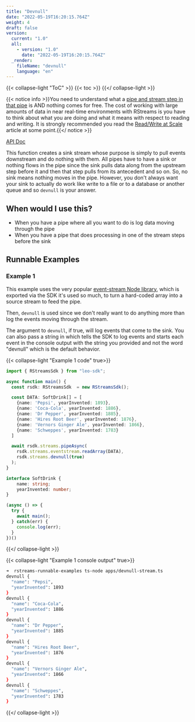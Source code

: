 ```yaml
---
title: "Devnull"
date: "2022-05-19T16:20:15.764Z"
weight: 4
draft: false
version:
  current: "1.0"
  all:
    - version: "1.0"
      date: "2022-05-19T16:20:15.764Z"
  _render:
    fileName: "devnull"
    language: "en"
---
```


{{< collapse-light "ToC" >}}
{{< toc  >}}
{{</ collapse-light >}}

{{< notice info >}}You need to understand what a [pipe and stream step in that pipe](../../../streams-primer) is AND 
nothing comes for free.  The cost of working with large amounts of data in near real-time environments
with RStreams is you have to think about what you are doing and what it means with respect to
reading and writing.  It is strongly recommended you read the [Read/Write at Scale](../../../read-write-scale) 
article at some point.{{</ notice >}}

[API Doc](https://leoplatform.github.io/Nodejs/modules/index.StreamUtil.html#devnull)

This function creates a sink stream whose purpose is simply to pull events downstream and do nothing with them.
All pipes have to have a sink or nothing flows in the pipe since the sink pulls data along from the upstream
step before it and then that step pulls from its antecedent and so on.  So, no sink means nothing moves
in the pipe.  However, you don't always want your sink to actually do work like write to a file or to a
database or another queue and so `devnull` is your answer.

## When would I use this?
* When you have a pipe where all you want to do is log data moving through the pipe
* When you have a pipe that does processing in one of the stream steps before the sink

## Runnable Examples
### Example 1

This example uses the very popular [event-stream Node library](https://www.npmjs.com/package/event-stream), which is exported
via the SDK it's used so much, to turn a hard-coded array into a source stream to feed the pipe.

Then, `devnull` is used since we don't really want to do anything more than log the events moving through the stream.

The argument to `devnull`, if true, will log events that come to the sink.  You can also pass a string in which tells
the SDK to log events and starts each event in the console output with the string you provided and not the 
word "devnull" which is the default behavior.


{{< collapse-light "Example 1 code" true>}}
```typescript {linenos=inline,anchorlinenos=true,lineanchors=ex1}
import { RStreamsSdk } from "leo-sdk";

async function main() {
  const rsdk: RStreamsSdk  = new RStreamsSdk();

  const DATA: SoftDrink[] = [
    {name: 'Pepsi', yearInvented: 1893},
    {name: 'Coca-Cola', yearInvented: 1886},
    {name: 'Dr Pepper', yearInvented: 1885},
    {name: 'Hires Root Beer', yearInvented: 1876},
    {name: 'Vernors Ginger Ale', yearInvented: 1866},
    {name: 'Schweppes', yearInvented: 1783}
  ]

  await rsdk.streams.pipeAsync(
    rsdk.streams.eventstream.readArray(DATA),
    rsdk.streams.devnull(true)
  );
}

interface SoftDrink {
    name: string;
    yearInvented: number;
}

(async () => {
  try {
    await main();
  } catch(err) {
    console.log(err);
  }
})()
```
{{</ collapse-light >}}

{{< collapse-light "Example 1 console output" true>}}
```bash {linenos=inline,anchorlinenos=true,lineanchors=ex1results}
➜  rstreams-runnable-examples ts-node apps/devnull-stream.ts 
devnull {
  "name": "Pepsi",
  "yearInvented": 1893
}
devnull {
  "name": "Coca-Cola",
  "yearInvented": 1886
}
devnull {
  "name": "Dr Pepper",
  "yearInvented": 1885
}
devnull {
  "name": "Hires Root Beer",
  "yearInvented": 1876
}
devnull {
  "name": "Vernors Ginger Ale",
  "yearInvented": 1866
}
devnull {
  "name": "Schweppes",
  "yearInvented": 1783
}
```
{{</ collapse-light >}}
